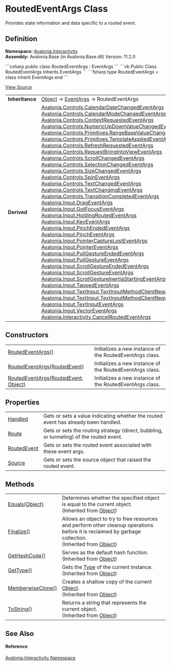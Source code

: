 # RoutedEventArgs Class


Provides state information and data specific to a routed event.



## Definition
**Namespace:** <a href="N_Avalonia_Interactivity">Avalonia.Interactivity</a>  
**Assembly:** Avalonia.Base (in Avalonia.Base.dll) Version: 11.2.0

<Tabs groupId="api-code-preview">
<TabItem value="csharp" label="C#">
```csharp
public class RoutedEventArgs : EventArgs
```
</TabItem>
<TabItem value="vb" label="VB">
```vb
Public Class RoutedEventArgs
	Inherits EventArgs
```
</TabItem>
<TabItem value="fsharp" label="F#">
```fsharp
type RoutedEventArgs = 
    class
        inherit EventArgs
    end
```
</TabItem>
</Tabs>



<a href="https://github.com/AvaloniaUI/Avalonia/tree/master/src/Avalonia.Base/Interactivity/RoutedEventArgs.cs" title="View the source code">View Source</a>

<table>
<tr><td><strong>Inheritance</strong></td><td><a href="https://learn.microsoft.com/dotnet/api/system.object" target="_blank" rel="noopener noreferrer">Object</a>  →  <a href="https://learn.microsoft.com/dotnet/api/system.eventargs" target="_blank" rel="noopener noreferrer">EventArgs</a>  →  RoutedEventArgs</td></tr>
<tr><td><strong>Derived</strong></td><td><a href="T_Avalonia_Controls_CalendarDateChangedEventArgs">Avalonia.Controls.CalendarDateChangedEventArgs</a><br /><a href="T_Avalonia_Controls_CalendarModeChangedEventArgs">Avalonia.Controls.CalendarModeChangedEventArgs</a><br /><a href="T_Avalonia_Controls_ContextRequestedEventArgs">Avalonia.Controls.ContextRequestedEventArgs</a><br /><a href="T_Avalonia_Controls_NumericUpDownValueChangedEventArgs">Avalonia.Controls.NumericUpDownValueChangedEventArgs</a><br /><a href="T_Avalonia_Controls_Primitives_RangeBaseValueChangedEventArgs">Avalonia.Controls.Primitives.RangeBaseValueChangedEventArgs</a><br /><a href="T_Avalonia_Controls_Primitives_TemplateAppliedEventArgs">Avalonia.Controls.Primitives.TemplateAppliedEventArgs</a><br /><a href="T_Avalonia_Controls_RefreshRequestedEventArgs">Avalonia.Controls.RefreshRequestedEventArgs</a><br /><a href="T_Avalonia_Controls_RequestBringIntoViewEventArgs">Avalonia.Controls.RequestBringIntoViewEventArgs</a><br /><a href="T_Avalonia_Controls_ScrollChangedEventArgs">Avalonia.Controls.ScrollChangedEventArgs</a><br /><a href="T_Avalonia_Controls_SelectionChangedEventArgs">Avalonia.Controls.SelectionChangedEventArgs</a><br /><a href="T_Avalonia_Controls_SizeChangedEventArgs">Avalonia.Controls.SizeChangedEventArgs</a><br /><a href="T_Avalonia_Controls_SpinEventArgs">Avalonia.Controls.SpinEventArgs</a><br /><a href="T_Avalonia_Controls_TextChangedEventArgs">Avalonia.Controls.TextChangedEventArgs</a><br /><a href="T_Avalonia_Controls_TextChangingEventArgs">Avalonia.Controls.TextChangingEventArgs</a><br /><a href="T_Avalonia_Controls_TransitionCompletedEventArgs">Avalonia.Controls.TransitionCompletedEventArgs</a><br /><a href="T_Avalonia_Input_DragEventArgs">Avalonia.Input.DragEventArgs</a><br /><a href="T_Avalonia_Input_GotFocusEventArgs">Avalonia.Input.GotFocusEventArgs</a><br /><a href="T_Avalonia_Input_HoldingRoutedEventArgs">Avalonia.Input.HoldingRoutedEventArgs</a><br /><a href="T_Avalonia_Input_KeyEventArgs">Avalonia.Input.KeyEventArgs</a><br /><a href="T_Avalonia_Input_PinchEndedEventArgs">Avalonia.Input.PinchEndedEventArgs</a><br /><a href="T_Avalonia_Input_PinchEventArgs">Avalonia.Input.PinchEventArgs</a><br /><a href="T_Avalonia_Input_PointerCaptureLostEventArgs">Avalonia.Input.PointerCaptureLostEventArgs</a><br /><a href="T_Avalonia_Input_PointerEventArgs">Avalonia.Input.PointerEventArgs</a><br /><a href="T_Avalonia_Input_PullGestureEndedEventArgs">Avalonia.Input.PullGestureEndedEventArgs</a><br /><a href="T_Avalonia_Input_PullGestureEventArgs">Avalonia.Input.PullGestureEventArgs</a><br /><a href="T_Avalonia_Input_ScrollGestureEndedEventArgs">Avalonia.Input.ScrollGestureEndedEventArgs</a><br /><a href="T_Avalonia_Input_ScrollGestureEventArgs">Avalonia.Input.ScrollGestureEventArgs</a><br /><a href="T_Avalonia_Input_ScrollGestureInertiaStartingEventArgs">Avalonia.Input.ScrollGestureInertiaStartingEventArgs</a><br /><a href="T_Avalonia_Input_TappedEventArgs">Avalonia.Input.TappedEventArgs</a><br /><a href="T_Avalonia_Input_TextInput_TextInputMethodClientRequeryRequestedEventArgs">Avalonia.Input.TextInput.TextInputMethodClientRequeryRequestedEventArgs</a><br /><a href="T_Avalonia_Input_TextInput_TextInputMethodClientRequestedEventArgs">Avalonia.Input.TextInput.TextInputMethodClientRequestedEventArgs</a><br /><a href="T_Avalonia_Input_TextInputEventArgs">Avalonia.Input.TextInputEventArgs</a><br /><a href="T_Avalonia_Input_VectorEventArgs">Avalonia.Input.VectorEventArgs</a><br /><a href="T_Avalonia_Interactivity_CancelRoutedEventArgs">Avalonia.Interactivity.CancelRoutedEventArgs</a></td></tr>
</table>



## Constructors
<table>
<tr>
<td><a href="M_Avalonia_Interactivity_RoutedEventArgs__ctor">RoutedEventArgs()</a></td>
<td>Initializes a new instance of the RoutedEventArgs class.</td>
</tr>
<tr>
<td><a href="M_Avalonia_Interactivity_RoutedEventArgs__ctor_2">RoutedEventArgs(RoutedEvent)</a></td>
<td>Initializes a new instance of the RoutedEventArgs class.</td>
</tr>
<tr>
<td><a href="M_Avalonia_Interactivity_RoutedEventArgs__ctor_1">RoutedEventArgs(RoutedEvent, Object)</a></td>
<td>Initializes a new instance of the RoutedEventArgs class.</td>
</tr>
</table>

## Properties
<table>
<tr>
<td><a href="P_Avalonia_Interactivity_RoutedEventArgs_Handled">Handled</a></td>
<td>Gets or sets a value indicating whether the routed event has already been handled.</td>
</tr>
<tr>
<td><a href="P_Avalonia_Interactivity_RoutedEventArgs_Route">Route</a></td>
<td>Gets or sets the routing strategy (direct, bubbling, or tunneling) of the routed event.</td>
</tr>
<tr>
<td><a href="P_Avalonia_Interactivity_RoutedEventArgs_RoutedEvent">RoutedEvent</a></td>
<td>Gets or sets the routed event associated with these event args.</td>
</tr>
<tr>
<td><a href="P_Avalonia_Interactivity_RoutedEventArgs_Source">Source</a></td>
<td>Gets or sets the source object that raised the routed event.</td>
</tr>
</table>

## Methods
<table>
<tr>
<td><a href="https://learn.microsoft.com/dotnet/api/system.object.equals#system-object-equals(system-object)" target="_blank" rel="noopener noreferrer">Equals(Object)</a></td>
<td>Determines whether the specified object is equal to the current object.<br />(Inherited from <a href="https://learn.microsoft.com/dotnet/api/system.object" target="_blank" rel="noopener noreferrer">Object</a>)</td>
</tr>
<tr>
<td><a href="https://learn.microsoft.com/dotnet/api/system.object.finalize" target="_blank" rel="noopener noreferrer">Finalize()</a></td>
<td>Allows an object to try to free resources and perform other cleanup operations before it is reclaimed by garbage collection.<br />(Inherited from <a href="https://learn.microsoft.com/dotnet/api/system.object" target="_blank" rel="noopener noreferrer">Object</a>)</td>
</tr>
<tr>
<td><a href="https://learn.microsoft.com/dotnet/api/system.object.gethashcode" target="_blank" rel="noopener noreferrer">GetHashCode()</a></td>
<td>Serves as the default hash function.<br />(Inherited from <a href="https://learn.microsoft.com/dotnet/api/system.object" target="_blank" rel="noopener noreferrer">Object</a>)</td>
</tr>
<tr>
<td><a href="https://learn.microsoft.com/dotnet/api/system.object.gettype" target="_blank" rel="noopener noreferrer">GetType()</a></td>
<td>Gets the <a href="https://learn.microsoft.com/dotnet/api/system.type" target="_blank" rel="noopener noreferrer">Type</a> of the current instance.<br />(Inherited from <a href="https://learn.microsoft.com/dotnet/api/system.object" target="_blank" rel="noopener noreferrer">Object</a>)</td>
</tr>
<tr>
<td><a href="https://learn.microsoft.com/dotnet/api/system.object.memberwiseclone" target="_blank" rel="noopener noreferrer">MemberwiseClone()</a></td>
<td>Creates a shallow copy of the current <a href="https://learn.microsoft.com/dotnet/api/system.object" target="_blank" rel="noopener noreferrer">Object</a>.<br />(Inherited from <a href="https://learn.microsoft.com/dotnet/api/system.object" target="_blank" rel="noopener noreferrer">Object</a>)</td>
</tr>
<tr>
<td><a href="https://learn.microsoft.com/dotnet/api/system.object.tostring" target="_blank" rel="noopener noreferrer">ToString()</a></td>
<td>Returns a string that represents the current object.<br />(Inherited from <a href="https://learn.microsoft.com/dotnet/api/system.object" target="_blank" rel="noopener noreferrer">Object</a>)</td>
</tr>
</table>

## See Also


#### Reference
<a href="N_Avalonia_Interactivity">Avalonia.Interactivity Namespace</a>  

